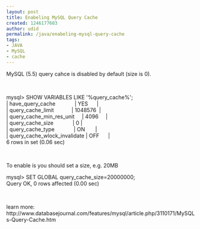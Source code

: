 ```yaml
---
layout: post
title: Enabeling MySQL Query Cache
created: 1246177603
author: udid
permalink: /java/enabeling-mysql-query-cache
tags:
- JAVA
- MySQL
- cache
---
```

<p>MySQL (5.5) query cahce is disabled by default (size is 0).</p>
<!--break-->
<p>&nbsp;</p>
<p>mysql&gt; SHOW VARIABLES LIKE '%query_cache%';<br />
| have_query_cache&nbsp;&nbsp;&nbsp;&nbsp;&nbsp;&nbsp;&nbsp;&nbsp;&nbsp;&nbsp;&nbsp;&nbsp; | YES&nbsp;&nbsp;&nbsp;&nbsp;&nbsp; | <br />
| query_cache_limit&nbsp;&nbsp;&nbsp;&nbsp;&nbsp;&nbsp;&nbsp;&nbsp;&nbsp;&nbsp;&nbsp; | 1048576&nbsp; | <br />
| query_cache_min_res_unit&nbsp;&nbsp;&nbsp;&nbsp; | 4096&nbsp;&nbsp;&nbsp;&nbsp; | <br />
| query_cache_size&nbsp;&nbsp;&nbsp;&nbsp;&nbsp;&nbsp;&nbsp;&nbsp;&nbsp;&nbsp;&nbsp;&nbsp; | 0 | <br />
| query_cache_type&nbsp;&nbsp;&nbsp;&nbsp;&nbsp;&nbsp;&nbsp;&nbsp;&nbsp;&nbsp;&nbsp;&nbsp; | ON&nbsp;&nbsp;&nbsp;&nbsp;&nbsp;&nbsp; | <br />
| query_cache_wlock_invalidate | OFF&nbsp;&nbsp;&nbsp;&nbsp;&nbsp; | <br />
6 rows in set (0.06 sec)</p>
<p>&nbsp;</p>
<p>To enable is you should set a size, e.g. 20MB</p>
<p>mysql&gt; SET GLOBAL query_cache_size=20000000;<br />
Query OK, 0 rows affected (0.00 sec)</p>
<p>&nbsp;</p>
<p>learn more:<br />
http://www.databasejournal.com/features/mysql/article.php/3110171/MySQLs-Query-Cache.htm<br />
&nbsp;</p>
